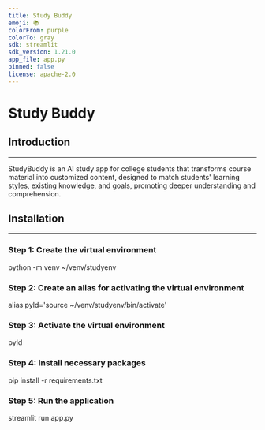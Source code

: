 ```yaml
---
title: Study Buddy
emoji: 📚
colorFrom: purple
colorTo: gray
sdk: streamlit
sdk_version: 1.21.0
app_file: app.py
pinned: false
license: apache-2.0
---
```

# Study Buddy

## Introduction
------------
StudyBuddy is an AI study app for college students that transforms course material into customized content, designed to match students' learning styles, existing knowledge, and goals, promoting deeper understanding and comprehension.


## Installation
------------
### Step 1: Create the virtual environment
python -m venv ~/venv/studyenv

### Step 2: Create an alias for activating the virtual environment
alias pyld='source ~/venv/studyenv/bin/activate'

### Step 3: Activate the virtual environment
pyld

### Step 4: Install necessary packages
pip install -r requirements.txt

### Step 5: Run the application
streamlit run app.py
